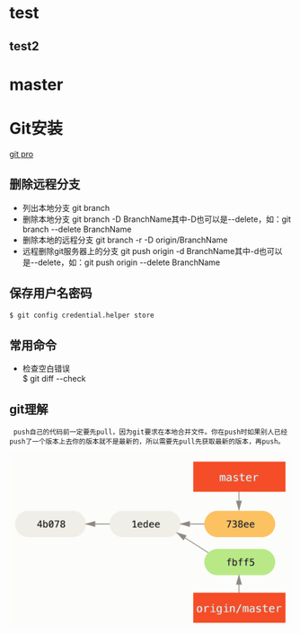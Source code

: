 # test
## test2
# master
# Git安装
[git pro](https://git-scm.com/book/zh/v2/%E8%B5%B7%E6%AD%A5-%E5%AE%89%E8%A3%85-Git)
## 删除远程分支
- 列出本地分支
     git branch
- 删除本地分支
    git branch -D BranchName其中-D也可以是--delete，如：git branch --delete BranchName
- 删除本地的远程分支
    git branch -r -D origin/BranchName
- 远程删除git服务器上的分支
    git push origin -d BranchName其中-d也可以是--delete，如：git push origin --delete BranchName
## 保存用户名密码
    $ git config credential.helper store 
## 常用命令
- 检查空白错误<br>
$ git diff  --check

## git理解 
     push自己的代码前一定要先pull，因为git要求在本地合并文件。你在push时如果别人已经push了一个版本上去你的版本就不是最新的，所以需要先pull先获取最新的版本，再push。




<img src="./1.jpg">